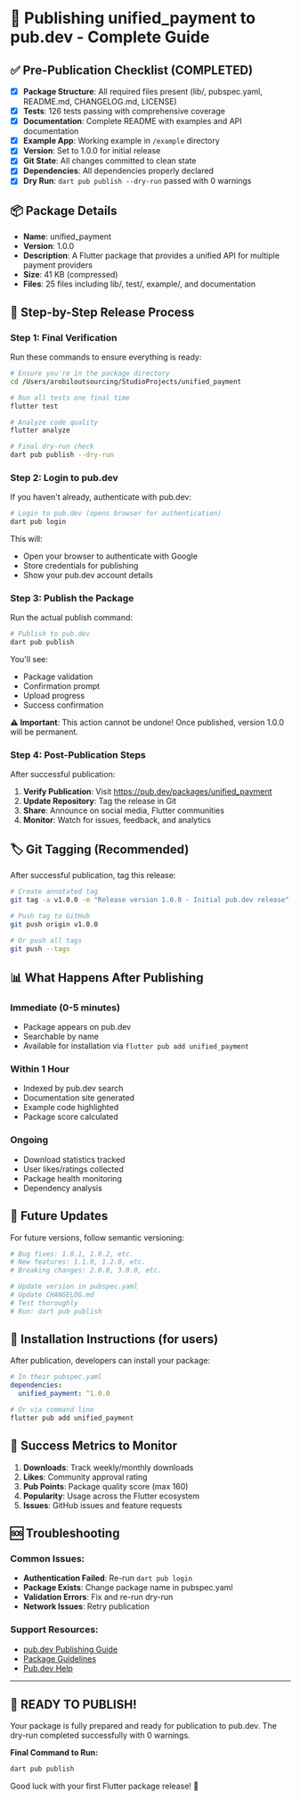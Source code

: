 # 🚀 Publishing unified_payment to pub.dev - Complete Guide

## ✅ Pre-Publication Checklist (COMPLETED)

- [x] **Package Structure**: All required files present (lib/, pubspec.yaml, README.md, CHANGELOG.md, LICENSE)
- [x] **Tests**: 126 tests passing with comprehensive coverage
- [x] **Documentation**: Complete README with examples and API documentation
- [x] **Example App**: Working example in `/example` directory
- [x] **Version**: Set to 1.0.0 for initial release
- [x] **Git State**: All changes committed to clean state
- [x] **Dependencies**: All dependencies properly declared
- [x] **Dry Run**: `dart pub publish --dry-run` passed with 0 warnings

## 📦 Package Details

- **Name**: unified_payment
- **Version**: 1.0.0
- **Description**: A Flutter package that provides a unified API for multiple payment providers
- **Size**: 41 KB (compressed)
- **Files**: 25 files including lib/, test/, example/, and documentation

## 🎯 Step-by-Step Release Process

### Step 1: Final Verification
Run these commands to ensure everything is ready:

```bash
# Ensure you're in the package directory
cd /Users/arobiloutsourcing/StudioProjects/unified_payment

# Run all tests one final time
flutter test

# Analyze code quality
flutter analyze

# Final dry-run check
dart pub publish --dry-run
```

### Step 2: Login to pub.dev
If you haven't already, authenticate with pub.dev:

```bash
# Login to pub.dev (opens browser for authentication)
dart pub login
```

This will:
- Open your browser to authenticate with Google
- Store credentials for publishing
- Show your pub.dev account details

### Step 3: Publish the Package
Run the actual publish command:

```bash
# Publish to pub.dev
dart pub publish
```

You'll see:
- Package validation
- Confirmation prompt
- Upload progress
- Success confirmation

**⚠️ Important**: This action cannot be undone! Once published, version 1.0.0 will be permanent.

### Step 4: Post-Publication Steps

After successful publication:

1. **Verify Publication**: Visit https://pub.dev/packages/unified_payment
2. **Update Repository**: Tag the release in Git
3. **Share**: Announce on social media, Flutter communities
4. **Monitor**: Watch for issues, feedback, and analytics

## 🏷️ Git Tagging (Recommended)

After successful publication, tag this release:

```bash
# Create annotated tag
git tag -a v1.0.0 -m "Release version 1.0.0 - Initial pub.dev release"

# Push tag to GitHub
git push origin v1.0.0

# Or push all tags
git push --tags
```

## 📊 What Happens After Publishing

### Immediate (0-5 minutes)
- Package appears on pub.dev
- Searchable by name
- Available for installation via `flutter pub add unified_payment`

### Within 1 Hour
- Indexed by pub.dev search
- Documentation site generated
- Example code highlighted
- Package score calculated

### Ongoing
- Download statistics tracked
- User likes/ratings collected
- Package health monitoring
- Dependency analysis

## 🔄 Future Updates

For future versions, follow semantic versioning:

```bash
# Bug fixes: 1.0.1, 1.0.2, etc.
# New features: 1.1.0, 1.2.0, etc.
# Breaking changes: 2.0.0, 3.0.0, etc.

# Update version in pubspec.yaml
# Update CHANGELOG.md
# Test thoroughly
# Run: dart pub publish
```

## 📱 Installation Instructions (for users)

After publication, developers can install your package:

```yaml
# In their pubspec.yaml
dependencies:
  unified_payment: ^1.0.0
```

```bash
# Or via command line
flutter pub add unified_payment
```

## 🎉 Success Metrics to Monitor

1. **Downloads**: Track weekly/monthly downloads
2. **Likes**: Community approval rating
3. **Pub Points**: Package quality score (max 160)
4. **Popularity**: Usage across the Flutter ecosystem
5. **Issues**: GitHub issues and feature requests

## 🆘 Troubleshooting

### Common Issues:
- **Authentication Failed**: Re-run `dart pub login`
- **Package Exists**: Change package name in pubspec.yaml
- **Validation Errors**: Fix and re-run dry-run
- **Network Issues**: Retry publication

### Support Resources:
- [pub.dev Publishing Guide](https://dart.dev/tools/pub/publishing)
- [Package Guidelines](https://dart.dev/guides/packages)
- [Pub.dev Help](https://pub.dev/help)

---

## 🚀 READY TO PUBLISH!

Your package is fully prepared and ready for publication to pub.dev. The dry-run completed successfully with 0 warnings.

**Final Command to Run:**
```bash
dart pub publish
```

Good luck with your first Flutter package release! 🎉
